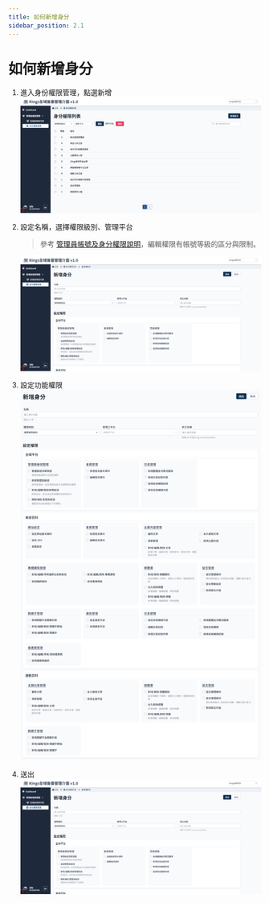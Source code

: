 ```yaml
---
title: 如何新增身分
sidebar_position: 2.1
---
```


# 如何新增身分

<!-- TODO 圖檔標示 -->

1. 進入身份權限管理，點選新增
   ![新增身分](img/add-role-01.png)

2. 設定名稱，選擇權限級別、管理平台

    > 參考 [管理員帳號及身分權限說明](./administer-rules.md)，編輯權限有帳號等級的區分與限制。

    ![新增身分](img/add-role-02.png)

3. 設定功能權限
   ![新增身分](img/add-role-03.png)

4. 送出
   ![新增身分](img/add-role-04.png)
